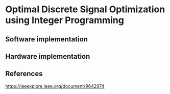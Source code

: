 # Optimal Discrete Signal Optimization using Integer Programming
## Software implementation
## Hardware implementation
## References
https://ieeexplore.ieee.org/document/9642974
